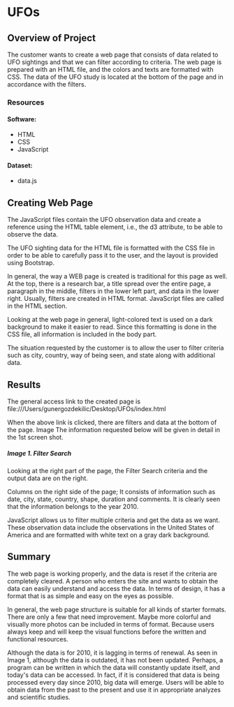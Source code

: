# UFOs

## Overview of Project
The customer wants to create a web page that consists of data related to UFO sightings and that we can filter according to criteria. The web page is prepared with an HTML file, and the colors and texts are formatted with CSS. The data of the UFO study is located at the bottom of the page and in accordance with the filters.

### Resources
#### Software:
- HTML
- CSS
- JavaScript


#### Dataset:
- data.js

## Creating Web Page 
The JavaScript files contain the UFO observation data and create a reference using the HTML table element, i.e., the d3 attribute, to be able to observe the data.

The UFO sighting data for the HTML file is formatted with the CSS file in order to be able to carefully pass it to the user, and the layout is provided using Bootstrap.

In general, the way a WEB page is created is traditional for this page as well. At the top, there is a research bar, a title spread over the entire page, a paragraph in the middle, filters in the lower left part, and data in the lower right. Usually, filters are created in HTML format. JavaScript files are called in the HTML section.

Looking at the web page in general, light-colored text is used on a dark background to make it easier to read. Since this formatting is done in the CSS file, all information is included in the body part.

The situation requested by the customer is to allow the user to filter criteria such as city, country, way of being seen, and state along with additional data.

## Results
The general access link to the created page is file:///Users/gunergozdekilic/Desktop/UFOs/index.html 

When the above link is clicked, there are filters and data at the bottom of the page. Image The information requested below will be given in detail in the 1st screen shot.

##### Image 1. Filter Search 


Looking at the right part of the page, the Filter Search criteria and the output data are on the right.

Columns on the right side of the page; It consists of information such as date, city, state, country, shape, duration and comments. It is clearly seen that the information belongs to the year 2010.

JavaScript allows us to filter multiple criteria and get the data as we want. These observation data include the observations in the United States of America and are formatted with white text on a gray dark background.

## Summary

The web page is working properly, and the data is reset if the criteria are completely cleared. A person who enters the site and wants to obtain the data can easily understand and access the data. In terms of design, it has a format that is as simple and easy on the eyes as possible.

In general, the web page structure is suitable for all kinds of starter formats. There are only a few that need improvement. Maybe more colorful and visually more photos can be included in terms of format. Because users always keep and will keep the visual functions before the written and functional resources.

Although the data is for 2010, it is lagging in terms of renewal. As seen in Image 1, although the data is outdated, it has not been updated. Perhaps, a program can be written in which the data will constantly update itself, and today's data can be accessed. In fact, if it is considered that data is being processed every day since 2010, big data will emerge. Users will be able to obtain data from the past to the present and use it in appropriate analyzes and scientific studies.




